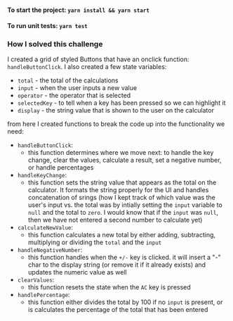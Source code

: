 #### To start the project: `yarn install && yarn start`

#### To run unit tests: `yarn test`

### How I solved this challenge

I created a grid of styled Buttons that have an onclick function: `handleButtonClick`. I also created a few state variables:

- `total` - the total of the calculations
- `input` - when the user inputs a new value
- `operator` - the operator that is selected
- `selectedKey` - to tell when a key has been pressed so we can highlight it
- `display` - the string value that is shown to the user on the calculator

from here I created functions to break the code up into the functionality we need:

- `handleButtonClick`:
  - this function determines where we move next: to handle the key change, clear the values, calculate a result, set a negative number, or handle percentages
- `handleKeyChange`:
  - this function sets the string value that appears as the total on the calculator. It formats the string properly for the UI and handles concatenation of srings (how I kept track of which value was the user's input vs. the total was by intially setting the `input` variable to `null` and the total to `zero`. I would know that if the `input` was `null`, then we have not entered a second number to calculate yet)
- `calculateNewValue`:
  - this function calculates a new total by either adding, subtracting, multiplying or dividing the `total` and the `input`
- `handleNegativeNumber`:
  - this function handles when the `+/-` key is clicked. it will insert a "-" char to the display string (or remove it if it already exists) and updates the numeric value as well
- `clearValues`:
  - this function resets the state when the `AC` key is pressed
- `handlePercentage`:
  - this function either divides the total by 100 if no `input` is present, or is calculates the percentage of the total that has been entered
